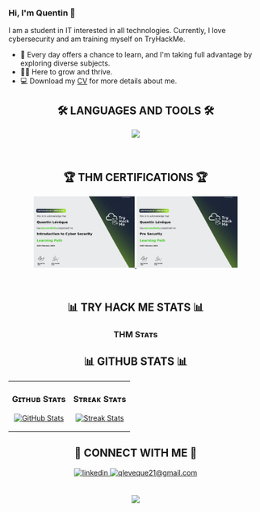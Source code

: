 ### Hi, I'm Quentin 👋

<!--Start Intro-->               
<p align="left">I am a student in IT interested in all technologies. Currently, I love cybersecurity and am training myself on TryHackMe.</p>

- 🌱 Every day offers a chance to learn, and I'm taking full advantage by exploring diverse subjects.
- 💁‍♂️ Here to grow and thrive.
- 💻 Download my <a href="./CV.pdf" target="_blank">CV</a> for more details about me.
<!--End Intro-->

<!--Languages and Tools Section-->       
## <h2 align="center">🛠️ LANGUAGES AND TOOLS 🛠️</h2> 
<p align="center">
<img width="500px"  src="https://skillicons.dev/icons?i=py,ruby,c,html,css,figma,js,ts,react,bootstrap,nodejs,express,postgres,mongodb,mysql,git,github,vscode,docker,linux,powershell,raspberrypi,arduino,cpp&perline=12"  />
</p>
<br />


<!--Trophies Section-->   
## <h2 align="center">🏆 THM CERTIFICATIONS 🏆</h2>
<p align="center">
  <a href="./Introduction_to_Cyber_Security.png" target="_blank">
    <img src="./Introduction_to_Cyber_Security.png" alt="THM Trophie" width="200" height="auto">
  </a>

  <a href="./Pre-Security.png" target="_blank">
    <img src="./Pre_Security.png" alt="THM Trophie" width="200" height="auto">
  </a>
</p>
<br />

<!--THM stats Table--> 
## <h2 align="center">📊 TRY HACK ME STATS 📊</h2>

  <h3 align="center"><strong>THM Sᴛᴀᴛs</strong></h3>
  <p align="center">
    <script src="https://tryhackme.com/badge/1894352"></script>
  </p>

<!--Github stats Table--> 
## <h2 align="center">📊 GITHUB STATS 📊</h2>

<table width="100%">
  <tr>
    <td width="50%">
      <h3 align="center"><strong>Gɪᴛʜᴜʙ Sᴛᴀᴛs</strong></h3>
      <p align="center">
        <a href="https://github.com/Quentiinlvq">
          <img align="center" src="https://github-readme-stats.vercel.app/api?username=Quentiinlvq&count_private=true&show_icons=true&theme=nightowl" alt="GitHub Stats" />
        </a>
      </p>
    </td>
    <td width="50%">
      <h3 align="center"><strong>Sᴛʀᴇᴀᴋ Sᴛᴀᴛs</strong></h3>
      <p align="center">
        <a href="https://github.com/Quentiinlvq">
          <img align="center" src="https://streak-stats.demolab.com?user=Quentiinlvq&theme=nightowl" alt="Streak Stats" />
        </a>
      </p>
    </td>
  </tr>
</table>


<!--Contribution Graph-->
<!--<h2 align="center">📈 Cᴏɴᴛʀɪʙᴜᴛɪᴏɴ Gʀᴀᴘʜ 📈</h2>
<div align="center">
    <img src="https://github-readme-activity-graph.vercel.app/graph?username=Quentiinlvq&bg_color=011627&color=79d3c3&line=c792ea&point=ffeb95&area=true&hide_border=false" border-radius="15">
</div>
-->

<!--Dynamic Quote card updated everyday at 12 PM--> 
<!--
<h2 align="center">🌟 Tʜᴏᴜɢʜᴛ ᴏғ ᴛʜᴇ Dᴀʏ 🌟</h2>

<!--STARTS_HERE_QUOTE_CARD-->
<!--
<p align="center">
    <img src="https://readme-daily-quotes.vercel.app/api?author=Dan%20Millman&quote=May%20you%20find%20grace%20as%20you%20surrender%20to%20life.%20May%20you%20find%20happiness%2C%20as%20you%20stop%20seeking%20it.&theme=dark&bg_color=011627&author_color=ffeb95">
</p>
<!--ENDS_HERE_QUOTE_CARD-->
<!--Contact Section--> 

## <h2 align="center">🤝 CONNECT WITH ME 🤝</h2>
<div align="center">
 <a href="https://www.linkedin.com/in/quentinleveque/" target="_blank">
<img src=https://img.shields.io/badge/linkedin-%231E77B5.svg?&style=for-the-badge&logo=linkedin&logoColor=white alt=linkedin style="margin-bottom: 5px;" />
</a>
  
<a href="mailto:qleveque21@gmail.com" target="_blank">
<img src="https://img.shields.io/badge/Gmail-D14836?style=for-the-badge&logo=gmail&logoColor=white" alt=qleveque21@gmail.com mail style="margin-bottom: 5px;" />
</a>
<!--
<a href="https://www.instagram.com/kiran_a_n" target="_blank">
<img src=https://img.shields.io/badge/Instagram-E4405F?style=for-the-badge&logo=instagram&logoColor=white alt=kiran_a_n Instagram style="margin-bottom: 5px;" />
</a>
<!--
<a href="https://twitter.com/kiran__a__n" target="_blank">
<img src="https://img.shields.io/badge/Twitter-1DA1F2?style=for-the-badge&logo=twitter&logoColor=white" alt="kiran__a__n Twitter" style="margin-bottom: 5px;" />
</a>
-->
</div>
<br/>

<!--Footer--> 
<p align="center">
  <img src="https://capsule-render.vercel.app/api?type=waving&color=gradient&height=65&section=footer"/>
</p>

